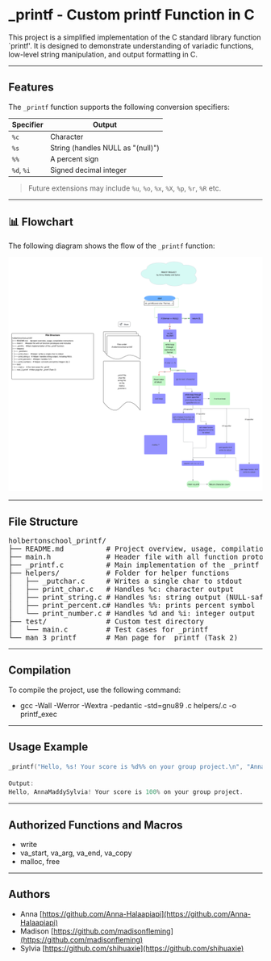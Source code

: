 # _printf - Custom printf Function in C

This project is a simplified implementation of the C standard library function `printf'.
It is designed to demonstrate understanding of variadic functions, low-level string manipulation, and output formatting in C.

---

## Features

The `_printf` function supports the following conversion specifiers:

| Specifier | Output                          |
|-----------|----------------------------------|
| `%c`      | Character                        |
| `%s`      | String (handles NULL as "(null)")|
| `%%`      | A percent sign                   |
| `%d`, `%i`| Signed decimal integer           |

> Future extensions may include `%u`, `%o`, `%x`, `%X`, `%p`, `%r`, `%R` etc.

---

## 📊 Flowchart

The following diagram shows the flow of the `_printf` function:

![Flowchart of _printf](images/Flowchart.png)

---

## File Structure
<pre>
holbertonschool_printf/
├── README.md          # Project overview, usage, compilation instructions
├── main.h             # Header file with all function prototypes and includes
├── _printf.c          # Main implementation of the _printf function
├── helpers/           # Folder for helper functions
│   ├── _putchar.c     # Writes a single char to stdout
│   ├── print_char.c   # Handles %c: character output
│   ├── print_string.c # Handles %s: string output (NULL-safe)
│   ├── print_percent.c# Handles %%: prints percent symbol
│   └── print_number.c # Handles %d and %i: integer output
├── test/              # Custom test directory
│   └── main.c         # Test cases for _printf
└── man_3_printf       # Man page for _printf (Task 2)
</pre>
---

## Compilation

To compile the project, use the following command:
- gcc -Wall -Werror -Wextra -pedantic -std=gnu89 .c helpers/.c -o printf_exec

---

## Usage Example

```c
_printf("Hello, %s! Your score is %d%% on your group project.\n", "AnnaMaddySylvia", 100);

Output:
Hello, AnnaMaddySylvia! Your score is 100% on your group project.
```

---

## Authorized Functions and Macros

- write
- va_start, va_arg, va_end, va_copy
- malloc, free

---

## Authors

- Anna [https://github.com/Anna-Halaapiapi](https://github.com/Anna-Halaapiapi)
- Madison [https://github.com/madisonfleming](https://github.com/madisonfleming)
- Sylvia [https://github.com/shihuaxie](https://github.com/shihuaxie)

